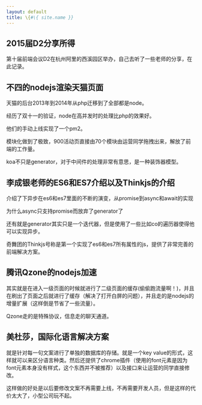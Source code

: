 ```yaml
---
layout: default
title: \{#\{ site.name }}
---
```

## 2015届D2分享所得
第十届前端会议D2在杭州阿里的西溪园区举办，自己去听了一些老师的分享，在此记录。

## 不四的nodejs渲染天猫页面
天猫的后台2013年到2014年从php迁移到了全部都是node。

经历了双十一的验证，node在高并发时的处理比php的效果好。

他们的手动上线实现了一个pm2。

模块化做到了极致，900活动页直接由70个模块由运营同学拖拽出来，解放了前端的工作量。

koa不只是generator，对于中间件的处理非常有意思，是一种装饰器模型。

## 李成银老师的ES6和ES7介绍以及Thinkjs的介绍
介绍了下异步在es6和es7里面的不断的演变，从promise到async和await的实现

为什么async只支持promise而放弃了generator了

还有就是generator其实只是一个迭代器，但是使用了一些比如co的遍历器使得他可以实现异步。

奇舞团的Thinkjs号称是第一个实现了es6和es7所有属性的js，提供了非常完善的前端解决方案。

## 腾讯Qzone的nodejs加速
其实就是在进入一级页面的时候就进行了二级页面的缓存(偷偷跑流量啊！)，并且在刷出了页面之后就进行了缓存（解决了打开白屏的问题），并且走的是nodejs的增量扩展（这样倒是节省了一些流量）。

Qzone走的是特殊协议，信息走的聊天通道。

## 美杜莎，国际化语言解决方案
就是针对每一句文案进行了单独的数据库的存储。就是一个key value的形式，这样就可以来区分语言种类。然后还提供了chrome插件（使用的font元素是因为font元素本身没有样式，这个东西并不被推荐）以及接口来让运营的同学直接修改。

这样做的好处是以后要修改文案不再需要上线，不再需要开发人员，但是这样的代价太大了，小型公司玩不起。
